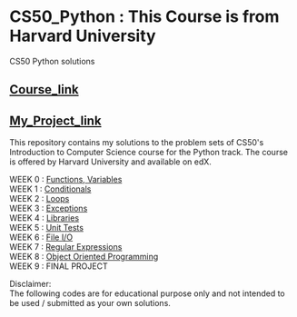 # CS50_Python : This Course is from Harvard University
CS50 Python solutions 

## [Course_link](https://cs50.harvard.edu/python/2022/)

## [My_Project_link](https://github.com/sarannetworkprogammer/CS50_Python/tree/main/Project_week9)

This repository contains my solutions to the problem sets of CS50's Introduction to Computer Science course for the Python track. The course is offered by Harvard University and available on edX.  



WEEK 0 : [Functions, Variables](https://cs50.harvard.edu/python/2022/psets/0/)  
WEEK 1 : [Conditionals](https://cs50.harvard.edu/python/2022/psets/1/)  
WEEK 2 : [Loops](https://cs50.harvard.edu/python/2022/psets/2/)  
WEEK 3 : [Exceptions](https://cs50.harvard.edu/python/2022/psets/3/)  
WEEK 4 : [Libraries](https://cs50.harvard.edu/python/2022/psets/4/)  
WEEK 5 : [Unit Tests](https://cs50.harvard.edu/python/2022/psets/5/)  
WEEK 6 : [File I/O](https://cs50.harvard.edu/python/2022/psets/6/)  
WEEK 7 : [Regular Expressions](https://cs50.harvard.edu/python/2022/psets/7/)  
WEEK 8 : [Object Oriented Programming](https://cs50.harvard.edu/python/2022/psets/8/)  
WEEK 9 : FINAL PROJECT  




Disclaimer:  
The following codes are for educational purpose only and not intended to be used / submitted as your own solutions.  
